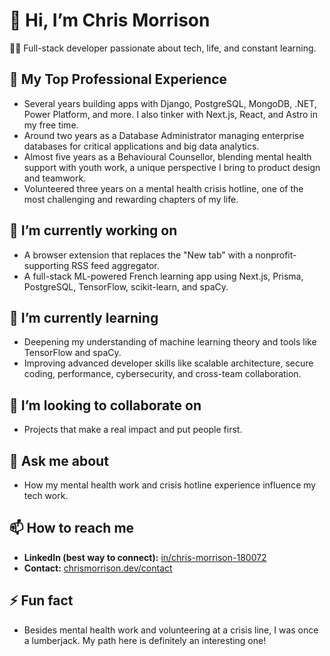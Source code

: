 # 👋 Hi, I’m Chris Morrison

🧑‍💻 Full-stack developer passionate about tech, life, and constant learning.

## 🏢 My Top Professional Experience

- Several years building apps with Django, PostgreSQL, MongoDB, .NET, Power Platform, and more. I also tinker with Next.js, React, and Astro in my free time.  
- Around two years as a Database Administrator managing enterprise databases for critical applications and big data analytics.  
- Almost five years as a Behavioural Counsellor, blending mental health support with youth work, a unique perspective I bring to product design and teamwork.  
- Volunteered three years on a mental health crisis hotline, one of the most challenging and rewarding chapters of my life.

## 🔭 I’m currently working on
- A browser extension that replaces the "New tab" with a nonprofit-supporting RSS feed aggregator.  
- A full-stack ML-powered French learning app using Next.js, Prisma, PostgreSQL, TensorFlow, scikit-learn, and spaCy.

## 🌱 I’m currently learning
- Deepening my understanding of machine learning theory and tools like TensorFlow and spaCy.  
- Improving advanced developer skills like scalable architecture, secure coding, performance, cybersecurity, and cross-team collaboration.

## 👯 I’m looking to collaborate on
- Projects that make a real impact and put people first.

## 💬 Ask me about
- How my mental health work and crisis hotline experience influence my tech work.

## 📫 How to reach me
- **LinkedIn (best way to connect):** [in/chris-morrison-180072](https://www.linkedin.com/in/chris-morrison-180072)  
- **Contact:** [chrismorrison.dev/contact](https://chrismorrison.dev/contact/)  

## ⚡ Fun fact
- Besides mental health work and volunteering at a crisis line, I was once a lumberjack. My path here is definitely an interesting one!
